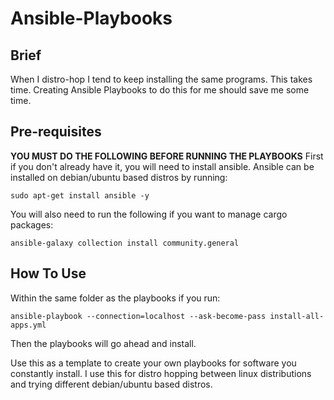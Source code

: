 # Ansible-Playbooks

## Brief
When I distro-hop I tend to keep installing the same programs. This takes time. Creating Ansible Playbooks to do this for me should save me some time.

## Pre-requisites

**YOU MUST DO THE FOLLOWING BEFORE RUNNING THE PLAYBOOKS**
First if you don't already have it, you will need to install ansible.
Ansible can be installed on debian/ubuntu based distros by running: 
```
sudo apt-get install ansible -y
```

You will also need to run the following if you want to manage cargo packages:
```
ansible-galaxy collection install community.general
```

## How To Use
Within the same folder as the playbooks if you run:
```
ansible-playbook --connection=localhost --ask-become-pass install-all-apps.yml
```
Then the playbooks will go ahead and install.

Use this as a template to create your own playbooks for software you constantly install. I use this for distro hopping between linux distributions and trying different debian/ubuntu based distros.


